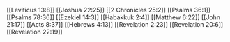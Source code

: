 [[Leviticus 13:8]]
[[Joshua 22:25]]
[[2 Chronicles 25:2]]
[[Psalms 36:1]]
[[Psalms 78:36]]
[[Ezekiel 14:3]]
[[Habakkuk 2:4]]
[[Matthew 6:22]]
[[John 21:17]]
[[Acts 8:37]]
[[Hebrews 4:13]]
[[Revelation 2:23]]
[[Revelation 20:6]]
[[Revelation 22:19]]
